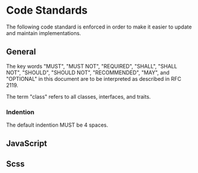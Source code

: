 # Code Standards

The following code standard is enforced in order to make it easier to update and maintain implementations. 

## General

The key words "MUST", "MUST NOT", "REQUIRED", "SHALL", "SHALL NOT", "SHOULD", "SHOULD NOT", "RECOMMENDED", "MAY", and "OPTIONAL" in this document are to be interpreted as described in RFC 2119.

The term "class" refers to all classes, interfaces, and traits.

### Indention

The default indention MUST be 4 spaces.

## JavaScript

## Scss